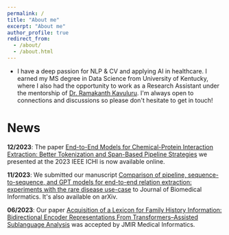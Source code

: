 ```yaml
---
permalink: /
title: "About me"
excerpt: "About me"
author_profile: true
redirect_from: 
  - /about/
  - /about.html
---
```


* I have a deep passion for NLP & CV and applying AI in healthcare. I earned my MS degree in Data Science from University of Kentucky, where I also had the opportunity to work as a Research Assistant under the mentorship of [Dr. Ramakanth Kavuluru](https://www.engr.uky.edu/directory/kavuluru-ramakanth). I'm always open to connections and discussions so please don't hesitate to get in touch!

News
======

**12/2023**: The paper [End-to-End Models for Chemical-Protein Interaction Extraction: Better Tokenization and Span-Based Pipeline Strategies](https://ieeexplore.ieee.org/document/10337159) we presented at the 2023 IEEE ICHI is now available online.

**11/2023**: We submitted our manuscript [Comparison of pipeline, sequence-to-sequence, and GPT models for end-to-end relation extraction: experiments with the rare disease use-case](https://arxiv.org/abs/2311.13729) to Journal of Biomedical Informatics. It's also available on arXiv.

**06/2023**: Our paper [Acquisition of a Lexicon for Family History Information: Bidirectional Encoder Representations From Transformers–Assisted Sublanguage Analysis](https://medinform.jmir.org/2023/1/e48072) was accepted by JMIR Medical Informatics.
